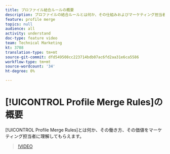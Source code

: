 ```yaml
---
title: プロファイル結合ルールの概要
description: プロファイルの結合ルールとは何か、その仕組みおよびマーケティング担当者への価値を理解します。
feature: profile merge
topics: null
audience: all
activity: understand
doc-type: feature video
team: Technical Marketing
kt: 3708
translation-type: tm+mt
source-git-commit: dfd549508cc223714bdb07ac6fd2aa31e6ca5586
workflow-type: tm+mt
source-wordcount: '34'
ht-degree: 0%

---
```



# [!UICONTROL Profile Merge Rules]の概要

[!UICONTROL Profile Merge Rules]とは何か、その働き方、その価値をマーケティング担当者に理解してもらえます。

>[!VIDEO](https://video.tv.adobe.com/v/28974/?quality=12)
